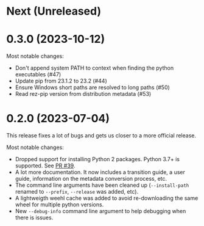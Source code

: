 # Next (Unreleased)

# 0.3.0 (2023-10-12)

Most notable changes:
* Don't append system PATH to context when finding the python executables (#47)
* Update pip from 23.1.2 to 23.2 (#44)
* Ensure Windows short paths are resolved to long paths (#50)
* Read rez-pip version from distribution metadata (#53)

# 0.2.0 (2023-07-04)

This release fixes a lot of bugs and gets us closer to a more official release.

Most notable changes:
* Dropped support for installing Python 2 packages. Python 3.7+ is supported. See [PR #39](https://github.com/JeanChristopheMorinPerso/rez-pip/pull/39).
* A lot more documentation. It now includes a transition guide, a user guide, information on the metadata conversion process, etc.
* The command line arguments have been cleaned up (`--install-path` renamed to `--prefix`, `--release` was added, etc).
* A lightweigth weehl cache was added to avoid re-downloading the same wheel for multiple python versions.
* New `--debug-info` command line argument to help debugging when there is issues.

